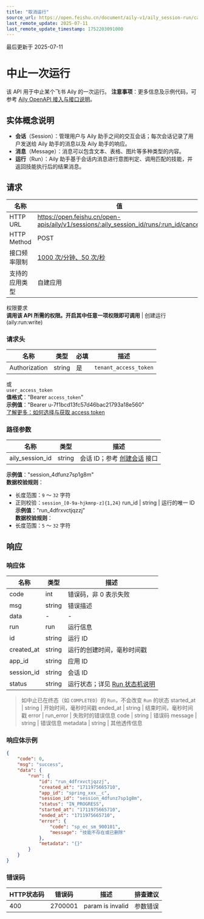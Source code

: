 ```yaml
---
title: "取消运行"
source_url: https://open.feishu.cn/document/aily-v1/aily_session-run/cancel
last_remote_update: 2025-07-11
last_remote_update_timestamp: 1752203091000
---
```

最后更新于 2025-07-11

# 中止一次运行

该 API 用于中止某个飞书 Aily 的一次运行。
**注意事项**：更多信息及示例代码，可参考 [Aily OpenAPI 接入与接口说明](https://bytedance.larkoffice.com/wiki/UTU6wVTVGigefykjO1acAOOvnNc)。

## 实体概念说明

- **会话**（Session）：管理用户与 Aily 助手之间的交互会话；每次会话记录了用户发送给 Aily 助手的消息以及 Aily 助手的响应。
- **消息**（Message）：消息可以包含文本、表格、图片等多种类型的内容。
- **运行**（Run）：Aily 助手基于会话内消息进行意图判定、调用匹配的技能，并返回技能执行后的结果消息。

## 请求
名称 | 值
---|---
HTTP URL | https://open.feishu.cn/open-apis/aily/v1/sessions/:aily_session_id/runs/:run_id/cancel
HTTP Method | POST
接口频率限制 | [1000 次/分钟、50 次/秒](https://open.feishu.cn/document/ukTMukTMukTM/uUzN04SN3QjL1cDN)
支持的应用类型 | 自建应用
权限要求  
            **调用该 API 所需的权限。开启其中任意一项权限即可调用** | 创建运行(aily:run:write)

### 请求头

名称 | 类型 | 必填 | 描述
--- | --- | --- | ---
Authorization | string | 是 | `tenant_access_token`  
或  
`user_access_token`  
**值格式**："Bearer `access_token`"  
**示例值**："Bearer u-7f1bcd13fc57d46bac21793a18e560"  
[了解更多：如何选择与获取 access token](https://open.feishu.cn/document/uAjLw4CM/ugTN1YjL4UTN24CO1UjN/trouble-shooting/how-to-choose-which-type-of-token-to-use)

### 路径参数

名称 | 类型 | 描述
--- | --- | ---
aily_session_id | string | 会话 ID；参考 [创建会话](https://open.feishu.cn/document/uAjLw4CM/ukTMukTMukTM/aily-v1/aily_session/create) 接口  
**示例值**："session_4dfunz7sp1g8m"  
**数据校验规则**：  
- 长度范围：`9` ～ `32` 字符  
- 正则校验：`session_[0-9a-hjkmnp-z]{1,24}`
run_id | string | 运行的唯一 ID  
**示例值**："run_4dfrxvctjqzzj"  
**数据校验规则**：  
- 长度范围：`5` ～ `32` 字符

## 响应

### 响应体

名称 | 类型 | 描述
--- | --- | ---
code | int | 错误码，非 0 表示失败
msg | string | 错误描述
data | \- | \-
run | run | 运行信息
id | string | 运行 ID
created_at | string | 运行的创建时间，毫秒时间戳
app_id | string | 应用 ID
session_id | string | 会话 ID
status | string | 运行状态；详见 [Run 状态机说明](https://bytedance.larkoffice.com/wiki/UTU6wVTVGigefykjO1acAOOvnNc#part-LGZrdJTUFo5c8XxSpYXcm3oknEd)  
>   如中止已在终态（如 `COMPLETED`）的 `Run`，不会改变 `Run` 的状态
started_at | string | 开始时间，毫秒时间戳
ended_at | string | 结束时间，毫秒时间戳
error | run_error | 失败时的错误信息
code | string | 错误码
message | string | 错误信息
metadata | string | 其他透传信息

### 响应体示例
```json
{
    "code": 0,
    "msg": "success",
    "data": {
        "run": {
            "id": "run_4dfrxvctjqzzj",
            "created_at": "1711975665710",
            "app_id": "spring_xxx__c",
            "session_id": "session_4dfunz7sp1g8m",
            "status": "IN_PROGRESS",
            "started_at": "1711975665710",
            "ended_at": "1711975665710",
            "error": {
                "code": "sp_ec_sm_900101",
                "message": "技能不存在或已删除"
            },
            "metadata": "{}"
        }
    }
}
```

### 错误码

HTTP状态码 | 错误码 | 描述 | 排查建议
--- | --- | --- | ---
400 | 2700001 | param is invalid | 参数错误
